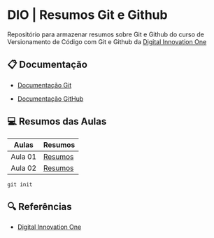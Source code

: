 

# DIO | Resumos Git e Github



Repositório para armazenar resumos sobre Git e Github do curso de Versionamento de Código com Git e Github da [Digital Innovation One](https://www.dio.me/)



## 📋 Documentação 

- [Documentação Git](https://git-scm.com/doc)

- [Documentação GitHub](https://docs.github.com/pt)



## 💻 Resumos das Aulas

|Aulas | Resumos |
|-------|---------|
|Aula 01 | [Resumos]()|
|Aula 02 | [Resumos]()|



```
git init
``` 



## 🔍 Referências

- [Digital Innovation One](https://www.dio.me/)

